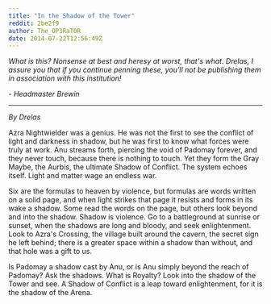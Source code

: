 ```yaml
---
title: "In the Shadow of the Tower"
reddit: 2be2f9
author: The_OP3RaT0R
date: 2014-07-22T12:56:49Z
---
```


*What is this? Nonsense at best and heresy at worst, that's what. Drelas, I assure you that if you continue penning these, you'll not be publishing them in association with this institution!*

*- Headmaster Brewin*

____

*By Drelas*

Azra Nightwielder was a genius. He was not the first to see the conflict of light and darkness in shadow, but he was first to know what forces were truly at work. Anu streams forth, piercing the void of Padomay forever, and they never touch, because there is nothing to touch. Yet they form the Gray Maybe, the Aurbis, the ultimate Shadow of Conflict. The system echoes itself. Light and matter wage an endless war. 

Six are the formulas to heaven by violence, but formulas are words written on a solid page, and when light strikes that page it resists and forms in its wake a shadow. Some read the words on the page, but others look beyond and into the shadow. Shadow is violence. Go to a battleground at sunrise or sunset, when the shadows are long and bloody, and seek enlightenment. Look to Azra's Crossing, the village built around the cavern, the secret sign he left behind; there is a greater space within a shadow than without, and that hole was a gift to us. 

Is Padomay a shadow cast by Anu, or is Anu simply beyond the reach of Padomay? Ask the shadows. What is Royalty? Look into the shadow of the Tower and see. A Shadow of Conflict is a leap toward enlightenment, for it is the shadow of the Arena. 
